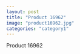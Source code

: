 ```yaml
---
layout: post
title: "Product 16962"
image: "product16962.jpg"
categories: "category1"
---
```

Product 16962
